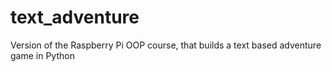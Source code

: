 # text_adventure
Version of the Raspberry Pi OOP course, that builds a text based adventure game in Python
